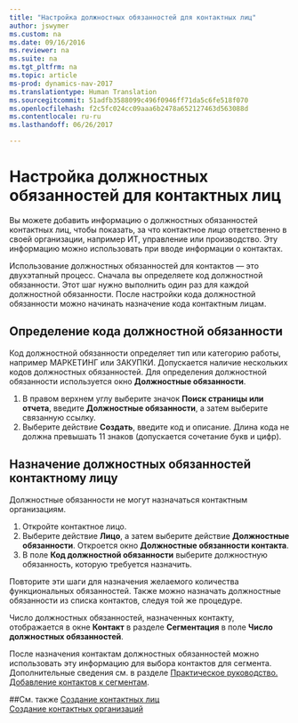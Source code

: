 ```yaml
---
title: "Настройка должностных обязанностей для контактных лиц"
author: jswymer
ms.custom: na
ms.date: 09/16/2016
ms.reviewer: na
ms.suite: na
ms.tgt_pltfrm: na
ms.topic: article
ms-prod: dynamics-nav-2017
ms.translationtype: Human Translation
ms.sourcegitcommit: 51adfb3588099c496f0946ff71da5c6fe518f070
ms.openlocfilehash: f2c5fc024cc09aaa6b2478a652127463d563088d
ms.contentlocale: ru-ru
ms.lasthandoff: 06/26/2017

---
```

# <a name="set-up-job-responsibilities-for-contact-persons"></a>Настройка должностных обязанностей для контактных лиц
Вы можете добавить информацию о должностных обязанностей контактных лиц, чтобы показать, за что контактное лицо ответственно в своей организации, например ИТ, управление или производство. Эту информацию можно использовать при вводе информации о контактах.

Использование должностных обязанностей для контактов — это двухэтапный процесс. Сначала вы определяете код должностной обязанности. Этот шаг нужно выполнить один раз для каждой должностной обязанности. После настройки кода должностной обязанности можно начинать назначение кода контактным лицам.

## <a name="define-a-job-responsibility-code"></a>Определение кода должностной обязанности
Код должностной обязанности определяет тип или категорию работы, например МАРКЕТИНГ или ЗАКУПКИ. Допускается наличие нескольких кодов должностных обязанностей. Для определения должностной обязанности используется окно **Должностные обязанности**.

1. В правом верхнем углу выберите значок **Поиск страницы или отчета**, введите **Должностные обязанности**, а затем выберите связанную ссылку.
2. Выберите действие **Создать**, введите код и описание. Длина кода не должна превышать 11 знаков (допускается сочетание букв и цифр).

## <a name="assign-job-responsibilities-to-a-contact-person"></a>Назначение должностных обязанностей контактному лицу
Должностные обязанности не могут назначаться контактным организациям.

1. Откройте контактное лицо.
2. Выберите действие **Лицо**, а затем выберите действие **Должностные обязанности**. Откроется окно **Должностные обязанности контакта**.
3. В поле **Код должностной обязанности** выберите должностную обязанность, которую требуется назначить.

Повторите эти шаги для назначения желаемого количества функциональных обязанностей. Также можно назначать должностные обязанности из списка контактов, следуя той же процедуре.

Число должностных обязанностей, назначенных контакту, отображается в окне **Контакт** в разделе **Сегментация** в поле **Число должностных обязанностей**.

После назначения контактам должностных обязанностей можно использовать эту информацию для выбора контактов для сегмента. Дополнительные сведения см. в разделе [Практическое руководство. Добавление контактов к сегментам](marketing-add-contact-segment.md).

##<a name="see-also"></a>См. также
[Создание контактных лиц](marketing-create-contact-persons.md)  
[Создание контактных организаций](marketing-create-contact-companies.md)

